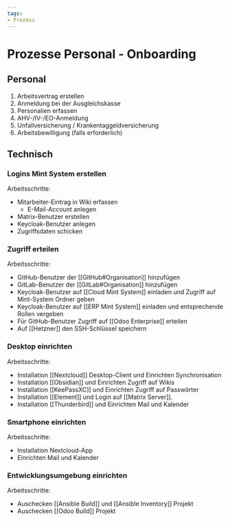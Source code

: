 ```yaml
---
tags:
- Prozess
---
```

# Prozesse Personal - Onboarding

## Personal

1. Arbeitsvertrag erstellen
2. Anmeldung bei der Ausgleichskasse
3. Personalien erfassen
5. AHV-/IV-/EO-Anmeldung
6. Unfallversicherung / Krankentaggeldversicherung
7. Arbeitsbewilligung (falls erforderlich)

## Technisch

### Logins Mint System erstellen

Arbeitsschritte:
* Mitarbeiter-Eintrag in Wiki erfassen
	* E-Mail-Account anlegen
* Matrix-Benutzer erstellen
* Keycloak-Benutzer anlegen
* Zugriffsdaten schicken

### Zugriff erteilen

Arbeitsschritte:
* GitHub-Benutzer der [[GitHub#Organisation]] hinzufügen
* GitLab-Benutzer der [[GitLab#Organisation]] hinzufügen
* Keycloak-Benutzer auf [[Cloud Mint System]] einladen und Zugriff auf Mint-System Ordner geben
* Keycloak-Benutzer auf [[ERP Mint System]] einladen und entsprechende Rollen vergeben
* Für GitHub-Benutzer Zugriff auf [[Odoo Enterprise]] erteilen
* Auf [[Hetzner]] den SSH-Schlüssel speichern

### Desktop einrichten

Arbeitsschritte:
* Installation [[Nextcloud]] Desktop-Client und Einrichten Synchronisation
* Installation [[Obsidian]] und Einrichten Zugriff auf Wikis
* Installation [[KeePassXC]] und Einrichten Zugriff auf Passwörter
* Installation [[Element]] und Login auf [[Matrix Server]].
* Installation [[Thunderbird]] und Einrichten Mail und Kalender

### Smartphone einrichten

Arbeitsschritte:
* Installation Nextcloud-App
* Einrichten Mail und Kalender

### Entwicklungsumgebung einrichten

Arbeitsschritte:
* Auschecken [[Ansible Build]] und [[Ansible Inventory]] Projekt
* Auschecken [[Odoo Build]] Projekt
